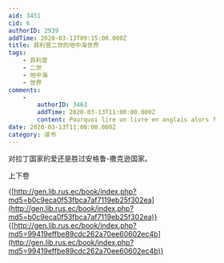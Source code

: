 ```yaml
---
aid: 3451
cid: 6
authorID: 2939
addTime: 2020-03-13T09:15:00.000Z
title: 菲利普二世的地中海世界
tags:
    - 菲利普
    - 二世
    - 地中海
    - 世界
comments:
    -
        authorID: 3463
        addTime: 2020-03-13T11:00:00.000Z
        content: Pourquoi lire un livre en anglais alors ?
date: 2020-03-13T11:00:00.000Z
category: 读书
---
```


对拉丁国家的爱还是胜过安格鲁-撒克逊国家。

上下卷

{[http://gen.lib.rus.ec/book/index.php?md5=b0c9eca0f53fbca7af7119eb25f302ea](http://gen.lib.rus.ec/book/index.php?md5=b0c9eca0f53fbca7af7119eb25f302ea)} {[http://gen.lib.rus.ec/book/index.php?md5=99419effbe89cdc262a70ee60602ec4b](http://gen.lib.rus.ec/book/index.php?md5=99419effbe89cdc262a70ee60602ec4b)}
